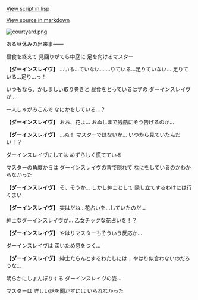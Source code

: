 [View script in lisp](../scripts/10282201.txt)

[View source in markdown](10282201.md)

![courtyard.png](../images/backgrounds/courtyard.png)

ある昼休みの出来事――

昼食を終えて
見回りがてら中庭に
足を向けるマスター

**【ダーインスレイヴ】**
…いる…ていない…
…りている…足りていない…
足りている…足り…っ！

いつもなら、かしましい取り巻きと
昼食をとっているはずの
ダーインスレイヴが…

一人しゃがみこんで
なにかをしている…？

**【ダーインスレイヴ】**
おお、花よ…
おぬしまで残酷にそう告げるのか…

**【ダーインスレイヴ】**
…ぬ！
マスターではないか…
いつから見ていたんだい！？

ダーインスレイヴにしては
めずらしく慌てている

マスターの角度からは
ダーインスレイヴの背で隠れて
なにをしているのかわからなかった

**【ダーインスレイヴ】**
そ、そうか…
しかし紳士として
隠し立てするわけには行くまい

**【ダーインスレイヴ】**
実はだね…花占いを…していたのだ…

紳士なダーインスレイヴが…
乙女チックな花占いを！？

**【ダーインスレイヴ】**
やはりマスターもそういう反応か…

ダーインスレイヴは
深いため息をつく…

**【ダーインスレイヴ】**
紳士たらんとするわたしには…
やはり似合わないのだろうな…

明らかにしょんぼりする
ダーインスレイヴの姿…

マスターは
詳しい話を聞かずには
いられなかった
